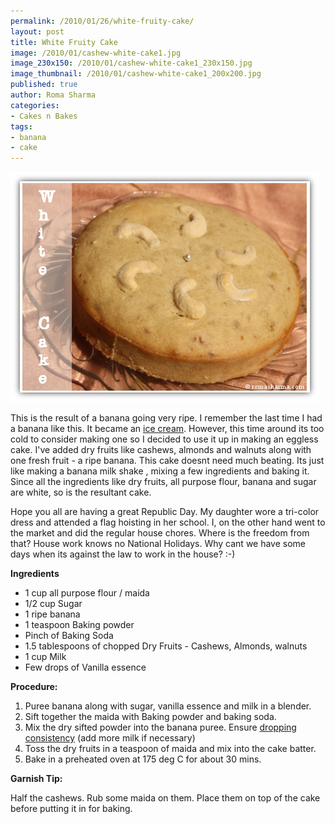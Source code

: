 ```yaml
--- 
permalink: /2010/01/26/white-fruity-cake/
layout: post
title: White Fruity Cake
image: /2010/01/cashew-white-cake1.jpg
image_230x150: /2010/01/cashew-white-cake1_230x150.jpg
image_thumbnail: /2010/01/cashew-white-cake1_200x200.jpg
published: true
author: Roma Sharma
categories: 
- Cakes n Bakes
tags:
- banana
- cake
---
```

<img class="alignnone size-full wp-image-2232" title="Cashew White Cake" src="/2010/01/cashew-white-cake1.jpg" alt="Cashew White Cake" width="494" height="368" />

This is the result of a banana going very ripe. I remember the last time I had a banana like this. It became an <a href="http://romasharma.com/2009/10/banana-icecream-with-biscuit-fudge/">ice cream</a>. However, this time around its too cold to consider making one so I decided to use it up in making an eggless cake. I've added dry fruits like cashews, almonds and walnuts along with one fresh fruit - a ripe banana. This cake doesnt need much beating. Its just like making a banana milk shake , mixing a few ingredients and baking it. Since all the ingredients like dry fruits, all purpose flour, banana and sugar are white, so is the resultant cake.<!--more-->

Hope you all are having a great Republic Day. My daughter wore a tri-color dress and attended a flag hoisting in her school. I, on the other hand went to the market and did the regular house chores. Where is the freedom from that? House work knows no National Holidays. Why cant we have some days when its against the law to work in the house? :-)

<strong>Ingredients</strong>
<ul>
	<li>1 cup all purpose flour / maida</li>
	<li>1/2 cup Sugar</li>
	<li>1 ripe banana</li>
	<li>1 teaspoon Baking powder</li>
	<li>Pinch of Baking Soda</li>
	<li>1.5 tablespoons of chopped Dry Fruits - Cashews, Almonds, walnuts</li>
	<li>1 cup Milk</li>
	<li>Few drops of Vanilla essence</li>
</ul>
<strong>Procedure:</strong>
<ol>
	<li>Puree banana along with sugar, vanilla essence and milk in a blender.</li>
	<li>Sift together the maida with Baking powder and baking soda.</li>
	<li>Mix the dry sifted powder into the banana puree. Ensure <a href="http://www.bbc.co.uk/food/glossary/d.shtml?dropping_consistency_">dropping consistency</a> (add more milk if necessary)</li>
	<li>Toss the dry fruits in a teaspoon of maida and mix into the cake batter.</li>
	<li>Bake in a preheated oven at 175 deg C for about 30 mins.</li>
</ol>
<strong>Garnish Tip:</strong>

Half the cashews. Rub some maida on them. Place them on top of the cake before putting it in for baking.
